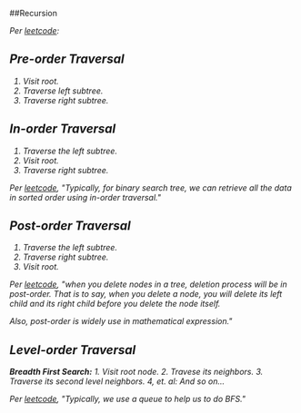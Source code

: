﻿##Recursion

<p><i>Per <a href="https://leetcode.com/explore/learn/card/data-structure-tree/17/solve-problems-recursively/534/" target="_blank">leetcode</a>:



## Pre-order Traversal

<ol>
<li>Visit root.</li>
<li>Traverse left subtree.</li>
<li>Traverse right subtree.</li>
</ol>

## In-order Traversal

<ol>
<li>Traverse the left subtree.</li>
<li>Visit root.</li>
<li>Traverse right subtree.</li>
</ol>

<p><i>Per <a href="https://leetcode.com/explore/learn/card/data-structure-tree/134/traverse-a-tree/992/" target="_blank">leetcode</a>, "Typically, for binary search tree, we can retrieve all the data in sorted order using in-order traversal."</i></p>

## Post-order Traversal

<ol>
<li>Traverse the left subtree.</li>
<li>Traverse right subtree.</li>
<li>Visit root.</li>
</ol>

<p><i>Per <a href="https://leetcode.com/explore/learn/card/data-structure-tree/134/traverse-a-tree/992/" target="_blank">leetcode</a>, "when you delete nodes in a tree, deletion process will be in post-order. That is to say, when you delete a node, you will delete its left child and its right child before you delete the node itself.</p>

<p>Also, post-order is widely use in mathematical expression."</i></p>

## Level-order Traversal

<p><b>Breadth First Search:</b> 1. Visit root node. 2. Travese its neighbors. 3. Traverse its second level neighbors. 4, et. al: And so on...</p>

<p><i>Per <a href="https://leetcode.com/explore/learn/card/data-structure-tree/134/traverse-a-tree/990/" target="_blank">leetcode</a>, "Typically, we use a queue to help us to do BFS."</p>

